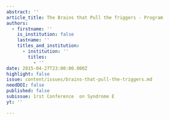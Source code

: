 ```yaml
---
abstract: ''
article_title: The Brains that Pull the Triggers - Program
authors:
  - firstname: ''
    is_institution: false
    lastname: ''
    titles_and_institution:
      - institution: ''
        titles:
          - ''
date: 2015-04-27T23:00:00.000Z
highlight: false
issue: content/issues/brains-that-pull-the-triggers.md
needDOI: false
published: false
subissue: 1rst Conference  on Syndrome E
yt: ''

---
```

